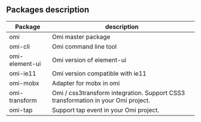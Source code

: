 ## Packages description

| Package | description  |
| ------ | ------  |
| omi | 	Omi master package	  |
| omi-cli  | Omi command line tool	  |
| omi-element-ui | Omi version of element-ui  |
| omi-ie11 | Omi version compatible with ie11  |
| omi-mobx |  Adapter for mobx in omi  |
| omi-transform |  Omi / css3transform integration. Support CSS3 transformation in your Omi project.  |
| omi-tap |  Support tap event in your Omi project.  |